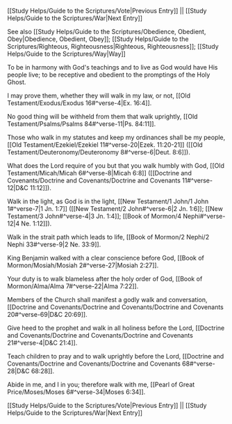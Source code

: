 [[Study Helps/Guide to the Scriptures/Vote|Previous Entry]]  ||  [[Study Helps/Guide to the Scriptures/War|Next Entry]]

 See also [[Study Helps/Guide to the Scriptures/Obedience, Obedient, Obey|Obedience, Obedient, Obey]]; [[Study Helps/Guide to the Scriptures/Righteous, Righteousness|Righteous, Righteousness]]; [[Study Helps/Guide to the Scriptures/Way|Way]]

 To be in harmony with God's teachings and to live as God would have His people live; to be receptive and obedient to the promptings of the Holy Ghost.

 I may prove them, whether they will walk in my law, or not, [[Old Testament/Exodus/Exodus 16#^verse-4|Ex. 16:4]].

 No good thing will be withheld from them that walk uprightly, [[Old Testament/Psalms/Psalms 84#^verse-11|Ps. 84:11]].

 Those who walk in my statutes and keep my ordinances shall be my people, [[Old Testament/Ezekiel/Ezekiel 11#^verse-20|Ezek. 11:20-21]] ([[Old Testament/Deuteronomy/Deuteronomy 8#^verse-6|Deut. 8:6]]).

 What does the Lord require of you but that you walk humbly with God, [[Old Testament/Micah/Micah 6#^verse-8|Micah 6:8]] ([[Doctrine and Covenants/Doctrine and Covenants/Doctrine and Covenants 11#^verse-12|D&C 11:12]]).

 Walk in the light, as God is in the light, [[New Testament/1 John/1 John 1#^verse-7|1 Jn. 1:7]] ([[New Testament/2 John#^verse-6|2 Jn. 1:6]]; [[New Testament/3 John#^verse-4|3 Jn. 1:4]]; [[Book of Mormon/4 Nephi#^verse-12|4 Ne. 1:12]]).

 Walk in the strait path which leads to life, [[Book of Mormon/2 Nephi/2 Nephi 33#^verse-9|2 Ne. 33:9]].

 King Benjamin walked with a clear conscience before God, [[Book of Mormon/Mosiah/Mosiah 2#^verse-27|Mosiah 2:27]].

 Your duty is to walk blameless after the holy order of God, [[Book of Mormon/Alma/Alma 7#^verse-22|Alma 7:22]].

 Members of the Church shall manifest a godly walk and conversation, [[Doctrine and Covenants/Doctrine and Covenants/Doctrine and Covenants 20#^verse-69|D&C 20:69]].

 Give heed to the prophet and walk in all holiness before the Lord, [[Doctrine and Covenants/Doctrine and Covenants/Doctrine and Covenants 21#^verse-4|D&C 21:4]].

 Teach children to pray and to walk uprightly before the Lord, [[Doctrine and Covenants/Doctrine and Covenants/Doctrine and Covenants 68#^verse-28|D&C 68:28]].

 Abide in me, and I in you; therefore walk with me, [[Pearl of Great Price/Moses/Moses 6#^verse-34|Moses 6:34]].

[[Study Helps/Guide to the Scriptures/Vote|Previous Entry]]  ||  [[Study Helps/Guide to the Scriptures/War|Next Entry]]